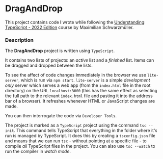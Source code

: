# DragAndDrop
This project contains code I wrote while following the [Understanding TypeScript - 2022 Edition](https://www.udemy.com/course/understanding-typescript/) course by Maximilian Schwarzmüller.

### Description
The __DragAndDrop__ project is written using `TypeScript`.

It contains two lists of projects: an _active_ list and a _finished_ list.
Items can be dragged and dropped between the lists.

To see the affect of code changes immediately in the browser we use `lite-server`, which is run via `npm start`.
`lite-server` is a simple _development only_ server which serves a web app (from the `index.html` file in the root directory) on the URL `localhost:3000` (this has the same effect as selecting the full path to the relevant `index.html` file and pasting it into the address bar of a browser). It refreshes whenever HTML or JavaScript changes are made. 

You can then interrogate the code via `Developer Tools`.

The project is marked as a `TypeScript` project using the command `tsc --init`. This command tells TypeScript that everything in the folder where it's run is managed by TypeScript. It does this by creating a `tsconfig.json` file and means that we can run `tsc` - without pointing at a specific file - to compile _all_ TypeScript files in the project. You can also use `tsc --watch` to run the compiler in _watch mode_.
